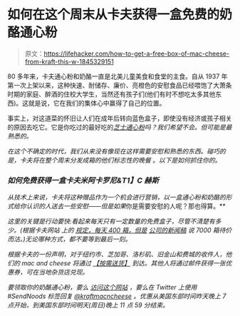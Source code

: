 # 如何在这个周末从卡夫获得一盒免费的奶酪通心粉

> 原文：<https://lifehacker.com/how-to-get-a-free-box-of-mac-cheese-from-kraft-this-w-1845329151>

80 多年来，卡夫通心粉和奶酪一直是北美儿童美食和食堂的主食。自从 1937 年第一次上架以来，这种快速、耐储存、廉价、亮橙色的安慰食品已经喂饱了大萧条时期的家庭、醉酒的住校大学生，当然还有孩子们(他们有时不想吃太多其他东西)。这就是说，它在我们的集体心中赢得了自己的位置。



事实上，对这道菜的怀旧让人们在成年后转向蓝色盒子，即使没有经济或孩子相关的原因去吃它。它是你吃过的最好吃的[*芝士通心粉*](https://skillet.lifehacker.com/make-any-type-of-mac-and-cheese-with-this-simple-formul-1710125226)*吗？我们希望不会。但可能是最熟悉的。*

*在这个不确定的时代，我们从来没有像现在这样需要安慰和熟悉的东西。碰巧的是，卡夫将在整个周末分发成箱的他们标志性的晚餐 。以下是如何抓住你的。*

### *如何免费获得一盒卡夫米阿卡罗尼&T1】C 赫斯*

*从技术上来说，卡夫将这种赠品作为一个机会进行营销，以一盒通心粉和奶酪的形式给你认识的人送去一些安慰——但是如果*你是需要安慰的人呢？那也得算。**

*这里的关键是行动要快:看起来每天只有一定数量的免费盒子，尽管不清楚有多少。(根据卡夫网站 上的 [规定，每天 400 箱，但是](https://images.fooji.com/original/organizations/132/campaigns/908/published/official_rules-cae6a13.pdf) [公司的新闻稿](https://www.businesswire.com/news/home/20201006005258/en) 说 7000 箱待价而沽。)无论哪种方式，都不要等到最后一刻。*

*根据卡夫的一份声明，对于纽约市、芝加哥、洛杉矶、旧金山和费城的收件人，他们的 mac and cheese 将通过 [【按需送货】](https://www.businesswire.com/news/home/20201006005258/en) 到达。其他人将通过邮件获得一张优惠券，可在当地杂货店兑现。*

*要领取你的奶酪通心粉，要么 [访问这个网站](http://www.enjoynoods.com) ，要么在 Twitter 上使用#SendNoods 标签回复 [@kraftmacncheese](https://cts.businesswire.com/ct/CT?id=smartlink&url=https%3A%2F%2Ftwitter.com%2Fkraftmacncheese&esheet=52300787&newsitemid=20201006005258&lan=en-US&anchor=%40kraftmacncheese&index=2&md5=feb79ffbc3b2f7ebf097c739e1a4de64) 。优惠从美国东部时间昨天晚上 7 点开始，到美国东部时间明天(周日)晚上 11 点 59 分结束。*
